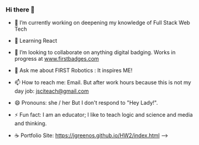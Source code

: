 ### Hi there 👋


- 🔭 I’m currently working on deepening my knowledge of Full Stack Web Tech
- 🌱 Learning React
- 👯 I’m looking to collaborate on anything digital badging.  Works in progress at www.firstbadges.com
- 💬 Ask me about FIRST Robotics : It inspires ME!
- 📫 How to reach me: Email.  But after work hours because this is not my day job:  jsciteach@gmail.com
- 😄 Pronouns: she / her  But I don't respond to "Hey Lady!".
- ⚡ Fun fact: I am an educator; I like to teach logic and science and media and thinking.

- :coffee: Portfolio Site: https://jgreenos.github.io/HW2/index.html
-->

